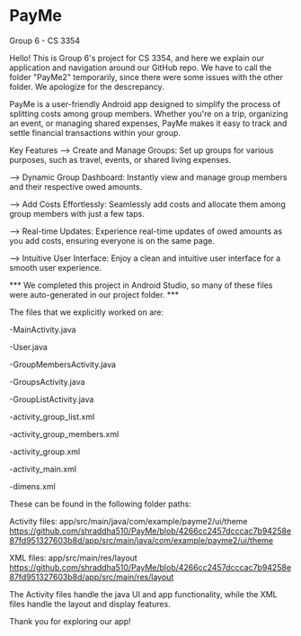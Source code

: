 # PayMe
Group 6 - CS 3354


Hello! This is Group 6's project for CS 3354, and here we explain our application and navigation around our GitHub repo. We have to call the folder "PayMe2" temporarily, since there were some issues with the other folder. We apologize for the descrepancy.

PayMe is a user-friendly Android app designed to simplify the process of splitting costs among group members. Whether you're on a trip, organizing an event, or managing shared expenses, PayMe makes it easy to track and settle financial transactions within your group.

Key Features
--> Create and Manage Groups: Set up groups for various purposes, such as travel, events, or shared living expenses.

--> Dynamic Group Dashboard: Instantly view and manage group members and their respective owed amounts.

--> Add Costs Effortlessly: Seamlessly add costs and allocate them among group members with just a few taps.

--> Real-time Updates: Experience real-time updates of owed amounts as you add costs, ensuring everyone is on the same page.

--> Intuitive User Interface: Enjoy a clean and intuitive user interface for a smooth user experience.

*** We completed this project in Android Studio, so many of these files were auto-generated in our project folder. ***

The files that we explicitly worked on are:

-MainActivity.java

-User.java

-GroupMembersActivity.java

-GroupsActivity.java

-GroupListActivity.java

-activity_group_list.xml

-activity_group_members.xml

-activity_group.xml

-activity_main.xml

-dimens.xml

These can be found in the following folder paths:

Activity files:
app/src/main/java/com/example/payme2/ui/theme
https://github.com/shraddha510/PayMe/blob/4266cc2457dcccac7b94258e87fd951327603b8d/app/src/main/java/com/example/payme2/ui/theme

XML files:
app/src/main/res/layout
https://github.com/shraddha510/PayMe/blob/4266cc2457dcccac7b94258e87fd951327603b8d/app/src/main/res/layout

The Activity files handle the java UI and app functionality, while the XML files handle the layout and display features.

Thank you for exploring our app!
